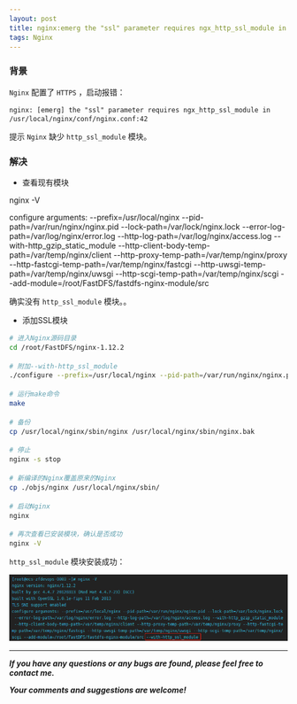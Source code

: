 ```yaml
---
layout: post
title: nginx:emerg the "ssl" parameter requires ngx_http_ssl_module in /usr/local/nginx/conf/nginx.conf:42
tags: Nginx
---
```


### 背景

`Nginx` 配置了 `HTTPS` ，启动报错：

    nginx: [emerg] the "ssl" parameter requires ngx_http_ssl_module in /usr/local/nginx/conf/nginx.conf:42

提示 `Nginx` 缺少 `http_ssl_module` 模块。

### 解决

* 查看现有模块

nginx -V

configure arguments: --prefix=/usr/local/nginx --pid-path=/var/run/nginx/nginx.pid --lock-path=/var/lock/nginx.lock --error-log-path=/var/log/nginx/error.log --http-log-path=/var/log/nginx/access.log --with-http_gzip_static_module --http-client-body-temp-path=/var/temp/nginx/client --http-proxy-temp-path=/var/temp/nginx/proxy --http-fastcgi-temp-path=/var/temp/nginx/fastcgi --http-uwsgi-temp-path=/var/temp/nginx/uwsgi --http-scgi-temp-path=/var/temp/nginx/scgi --add-module=/root/FastDFS/fastdfs-nginx-module/src

确实没有 `http_ssl_module` 模块。。

* 添加SSL模块

``` bash
# 进入Nginx源码目录
cd /root/FastDFS/nginx-1.12.2

# 附加--with-http_ssl_module
./configure --prefix=/usr/local/nginx --pid-path=/var/run/nginx/nginx.pid --lock-path=/var/lock/nginx.lock --error-log-path=/var/log/nginx/error.log --http-log-path=/var/log/nginx/access.log --with-http_gzip_static_module --http-client-body-temp-path=/var/temp/nginx/client --http-proxy-temp-path=/var/temp/nginx/proxy --http-fastcgi-temp-path=/var/temp/nginx/fastcgi --http-uwsgi-temp-path=/var/temp/nginx/uwsgi --http-scgi-temp-path=/var/temp/nginx/scgi --add-module=/root/FastDFS/fastdfs-nginx-module/src --with-http_ssl_module

# 运行make命令
make

# 备份
cp /usr/local/nginx/sbin/nginx /usr/local/nginx/sbin/nginx.bak

# 停止
nginx -s stop

# 新编译的Nginx覆盖原来的Nginx
cp ./objs/nginx /usr/local/nginx/sbin/

# 启动Nginx
nginx

# 再次查看已安装模块，确认是否成功
nginx -V
```

`http_ssl_module` 模块安装成功：

![2021-03-15-NginxSSL.png](https://github.com/heartsuit/heartsuit.github.io/raw/master/pictures/2021-03-15-NginxSSL.png)

---

***If you have any questions or any bugs are found, please feel free to contact me.***

***Your comments and suggestions are welcome!***
